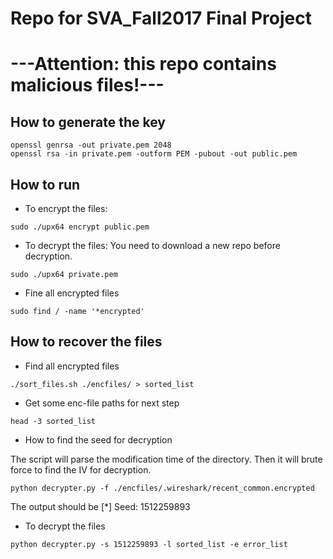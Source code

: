 # Repo for SVA_Fall2017 Final Project
# ---Attention: this repo contains malicious files!---
## How to generate the key
```
openssl genrsa -out private.pem 2048
openssl rsa -in private.pem -outform PEM -pubout -out public.pem
```

## How to run
- To encrypt the files:
```
sudo ./upx64 encrypt public.pem
```
- To decrypt the files:
You need to download a new repo before decryption.
```
sudo ./upx64 private.pem
```
- Fine all encrypted files
```
sudo find / -name '*encrypted'
```
## How to recover the files
- Find all encrypted files
```
./sort_files.sh ./encfiles/ > sorted_list
```
- Get some enc-file paths for next step
```
head -3 sorted_list
```
- How to find the seed for decryption
<p>The script will parse the modification time of the directory. Then it will brute force to find the IV for decryption.</p>

```
python decrypter.py -f ./encfiles/.wireshark/recent_common.encrypted
```
<p>The output should be [*] Seed: 1512259893</p>

- To decrypt the files
```
python decrypter.py -s 1512259893 -l sorted_list -e error_list
```
